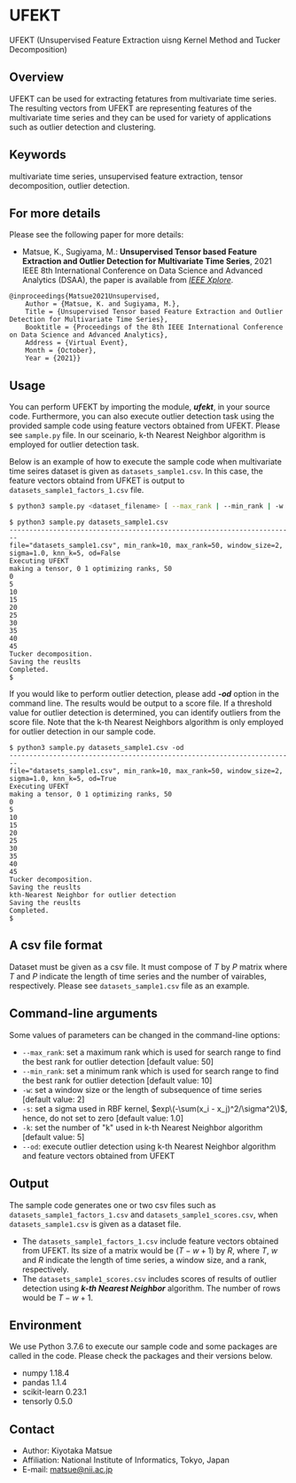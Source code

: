 # UFEKT
UFEKT (Unsupervised Feature Extraction uisng Kernel Method and Tucker Decomposition)

## Overview
UFEKT can be used for extracting fetatures from multivariate time series. The resulting vectors from UFEKT are representing features of the multivariate time series and they can be used for variety of applications such as outlier detection and clustering.

## Keywords
multivariate time series, unsupervised feature extraction, tensor decomposition, outlier detection.

## For more details
Please see the following paper for more details: 
- Matsue, K., Sugiyama, M.: **Unsupervised Tensor based Feature Extraction and Outlier Detection for Multivariate Time Series**, 2021 IEEE 8th International Conference on Data Science and Advanced Analytics (DSAA), the paper is available from *[IEEE Xplore](https://ieeexplore.ieee.org/abstract/document/9564117)*.
```
@inproceedings{Matsue2021Unsupervised,
    Author = {Matsue, K. and Sugiyama, M.},
    Title = {Unsupervised Tensor based Feature Extraction and Outlier Detection for Multivariate Time Series},
    Booktitle = {Proceedings of the 8th IEEE International Conference on Data Science and Advanced Analytics},
    Address = {Virtual Event},
    Month = {October},
    Year = {2021}}
```

## Usage
You can perform UFEKT by importing the module, ***ufekt***, in your source code. Furthermore, you can also execute outlier detection task using the provided sample code using feature vectors obtained from UFEKT. Please see `sample.py` file. In our sceinario, k-th Nearest Neighbor algorithm is employed for outlier detection task. 

Below is an example of how to execute the sample code when multivariate time seires dataset is given as `datasets_sample1.csv`. In this case, the feature vectors obtaind from UFKET is output to `datasets_sample1_factors_1.csv` file.

```sh
$ python3 sample.py <dataset_filename> [ --max_rank | --min_rank | -w | -s | -k | --od ]
```

```
$ python3 sample.py datasets_sample1.csv
------------------------------------------------------------------------
file="datasets_sample1.csv", min_rank=10, max_rank=50, window_size=2, sigma=1.0, knn_k=5, od=False
Executing UFEKT
making a tensor, 0 1 optimizing ranks, 50
0
5
10
15
20
25
30
35
40
45
Tucker decomposition.
Saving the reuslts
Completed.
$ 
```

If you would like to perform outlier detection, please add ***-od*** option in the command line. The results would be output to a score file. If a threshold value for outlier detection is determined, you can identify outliers from the score file. Note that the k-th Nearest Neighbors algorithm is only employed for outlier detection in our sample code.
```
$ python3 sample.py datasets_sample1.csv -od
------------------------------------------------------------------------
file="datasets_sample1.csv", min_rank=10, max_rank=50, window_size=2, sigma=1.0, knn_k=5, od=True
Executing UFEKT
making a tensor, 0 1 optimizing ranks, 50
0
5
10
15
20
25
30
35
40
45
Tucker decomposition.
Saving the reuslts
kth-Nearest Neighbor for outlier detection
Saving the reuslts
Completed.
$ 
```

## A csv file format
Dataset must be given as a csv file. It must compose of $T$ by $P$ matrix where $T$ and $P$ indicate the length of time series and the number of vairables, respectively. Please see `datasets_sample1.csv` file as an example.

## Command-line arguments
Some values of parameters can be changed in the command-line options:
- `--max_rank`: set a maximum rank which is used for search range to find the best rank for outlier detection [default value: 50]
- `--min_rank`: set a minimum rank which is used for search range to find the best rank for outlier detection [default value: 10]
- `-w`: set a window size or the length of subsequence of time series [default value: 2]
- `-s`: set a sigma used in RBF kernel, $exp\(-\sum(x_i - x_j)^2/\sigma^2\)$, hence, do not set to zero [default value: 1.0]
- `-k`: set the number of "k" used in k-th Nearest Neighbor algorithm [default value: 5]
- `--od`: execute outlier detection using k-th Nearest Neighbor algorithm and feature vectors obtained from UFEKT

## Output
The sample code generates one or two csv files such as `datasets_sample1_factors_1.csv` and `datasets_sample1_scores.csv`, when `datasets_sample1.csv` is given as a dataset file. 
- The `datasets_sample1_factors_1.csv` include feature vectors obtained from UFEKT. Its size of a matrix would be $(T-w+1)$ by $R$, where $T$, $w$ and $R$ indicate the length of time series, a window size, and a rank, respectively. 
- The `datasets_sample1_scores.csv` includes scores of results of outlier detection using ***k-th Nearest Neighbor*** algorithm. The number of rows would be $T-w+1$. 

## Environment
We use Python 3.7.6 to execute our sample code and some packages are called in the code. Please check the packages and their versions below.

- numpy 1.18.4
- pandas 1.1.4
- scikit-learn 0.23.1
- tensorly 0.5.0

## Contact
- Author: Kiyotaka Matsue
- Affiliation: National Institute of Informatics, Tokyo, Japan  
- E-mail: matsue@nii.ac.jp


